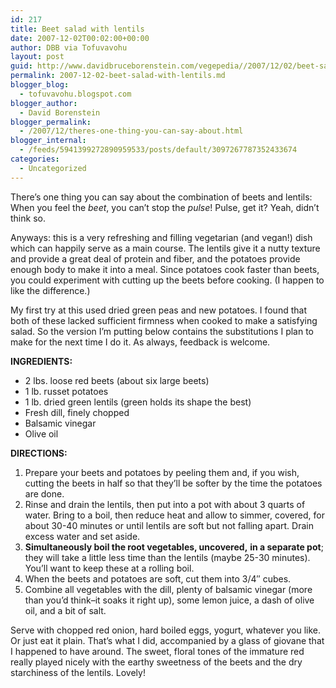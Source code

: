 ```yaml
---
id: 217
title: Beet salad with lentils
date: 2007-12-02T00:02:00+00:00
author: DBB via Tofuvavohu
layout: post
guid: http://www.davidbruceborenstein.com/vegepedia//2007/12/02/beet-salad-with-lentils/
permalink: 2007-12-02-beet-salad-with-lentils.md
blogger_blog:
  - tofuvavohu.blogspot.com
blogger_author:
  - David Borenstein
blogger_permalink:
  - /2007/12/theres-one-thing-you-can-say-about.html
blogger_internal:
  - /feeds/5941399272890959533/posts/default/3097267787352433674
categories:
  - Uncategorized
---
```

There&#8217;s one thing you can say about the combination of beets and lentils: When you feel the <span style="font-style: italic;">beet</span>, you can&#8217;t stop the <span style="font-style: italic;">pulse</span>! Pulse, get it? Yeah, didn&#8217;t think so.

Anyways: this is a very refreshing and filling vegetarian (and vegan!) dish which can happily serve as a main course. The lentils give it a nutty texture and provide a great deal of protein and fiber, and the potatoes provide enough body to make it into a meal. Since potatoes cook faster than beets, you could experiment with cutting up the beets before cooking. (I happen to like the difference.)

My first try at this used dried green peas and new potatoes. I found that both of these lacked sufficient firmness when cooked to make a satisfying salad. So the version I&#8217;m putting below contains the substitutions I plan to make for the next time I do it. As always, feedback is welcome.

<span style="font-weight: bold;">INGREDIENTS:<br /></span> 

  * 2 lbs. loose red beets (about six large beets)
  * 1 lb. russet potatoes
  * 1 lb. dried green lentils (green holds its shape the best)
  * Fresh dill, finely chopped
  * Balsamic vinegar
  * Olive oil

<span style="font-weight: bold;">DIRECTIONS:</span> 

  1. Prepare your beets and potatoes by peeling them and, if you wish, cutting the beets in half so that they&#8217;ll be softer by the time the potatoes are done.
  2. Rinse and drain the lentils, then put into a pot with about 3 quarts of water. Bring to a boil, then reduce heat and allow to simmer, covered, for about 30-40 minutes or until lentils are soft but not falling apart. Drain excess water and set aside.
  3. <span style="font-weight: bold;">Simultaneously boil the root vegetables, uncovered,</span> <span style="font-weight: bold;">in a separate pot</span>; they will take a little less time than the lentils (maybe 25-30 minutes). You&#8217;ll want to keep these at a rolling boil.
  4. When the beets and potatoes are soft, cut them into 3/4&#8243; cubes.
  5. Combine all vegetables with the dill, plenty of balsamic vinegar (more than you&#8217;d think&#8211;it soaks it right up), some lemon juice, a dash of olive oil, and a bit of salt.

Serve with chopped red onion, hard boiled eggs, yogurt, whatever you like. Or just eat it plain. That&#8217;s what I did, accompanied by a glass of giovane that I happened to have around. The sweet, floral tones of the immature red really played nicely with the earthy sweetness of the beets and the dry starchiness of the lentils. Lovely!